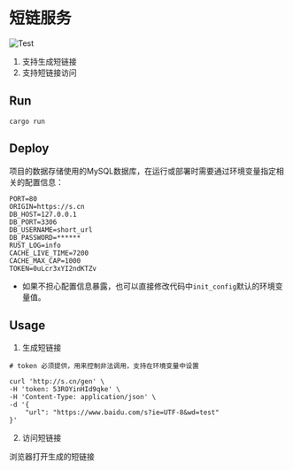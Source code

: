 # 短链服务

![Test](https://github.com/ArronYR/short-url/blob/main/.github/workflows/rust.yml/badge.svg)

1. 支持生成短链接
2. 支持短链接访问

## Run

```shell
cargo run
```

## Deploy

项目的数据存储使用的MySQL数据库，在运行或部署时需要通过环境变量指定相关的配置信息：

```shell
PORT=80
ORIGIN=https://s.cn
DB_HOST=127.0.0.1
DB_PORT=3306
DB_USERNAME=short_url
DB_PASSWORD=******
RUST_LOG=info
CACHE_LIVE_TIME=7200
CACHE_MAX_CAP=1000
TOKEN=0uLcr3xYI2ndKTZv
```

- 如果不担心配置信息暴露，也可以直接修改代码中`init_config`默认的环境变量值。

## Usage

1. 生成短链接

```shell
# token 必须提供，用来控制非法调用，支持在环境变量中设置

curl 'http://s.cn/gen' \
-H 'token: 53ROYinHId9qke' \
-H 'Content-Type: application/json' \
-d '{
    "url": "https://www.baidu.com/s?ie=UTF-8&wd=test"
}'

```

2. 访问短链接

浏览器打开生成的短链接
